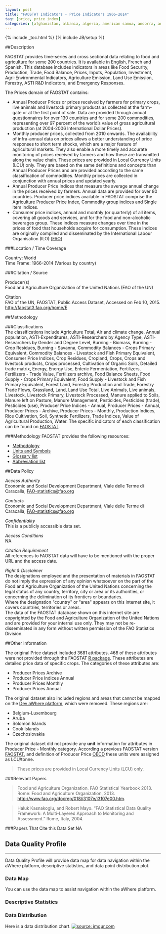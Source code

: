 ```yaml
---
layout: post
title: "FAOSTAT Indicators - Price Indicators 1966-2014"
tag: [price, price index]
categories: [afghanistan, albania, algeria, american samoa, andorra, angola, anguilla, antigua & barbuda, argentina, armenia, aruba, australia, austria, azerbaijan, the bahamas, bahrain, bangladesh, barbados, belarus, belgium, belize, benin, bermuda, bhutan, bolivia, bosnia & herzegovina, botswana, brazil, british virgin is., brunei, bulgaria, burkina faso, burundi, cape verde, cambodia, cameroon, canada, cayman is., central african republic, chad, chile, china, colombia, comoros, congo, cook is., costa rica, croatia, cuba, cyprus, czech republic, denmark, dominica, dominican republic, ecuador, egypt, el salvador, equatorial guinea, eritrea, estonia, ethiopia, faroe is., fiji, finland, france, french guiana, french polynesia, the gambia, georgia, germany, ghana, gibraltar, greece, greenland, grenada, guadeloupe, guam, guatemala, guinea, guinea-bissau, guyana, haiti, honduras, hong kong, hungary, iceland, india, indonesia, iran, iraq, ireland, isle of man, israel, italy, jamaica, japan, jersey, jordan, kazakhstan, kenya, kuwait, kyrgyzstan, laos, latvia, lebanon, lesotho, lithuania, luxembourg, macao, macedonia, madagascar, malawi, malaysia, maldives, mali, malta, martinique, mauritania, mauritius, mexico, mongolia, montenegro, morocco, mozambique, myanmar, namibia, nepal, netherlands, new zealand, nicaragua, niger, nigeria, niue, norfolk i., norway, oman, pakistan, panama, papua new guinea, paraguay, peru, philippines, poland, portugal, puerto rico, qatar, south korea, moldova, romania, russia, rwanda, samoa, san marino, sao tome & principe, saudi arabia, senegal, serbia, seychelles, sierra leone, singapore, slovakia, slovenia, south africa, spain, sri lanka, sudan, suriname, swaziland, sweden, switzerland, syria, taiwan, tajikistan, tanzania, thailand, timor leste, togo, tonga, trinidad & tobago, tunisia, turkey, turkmenistan, uganda, ukraine, united kingdom, united states, uruguay, vanuatu, venezuela, vietnam, west bank, yemen, zambia, zimbabwe]
---
```


{% include _toc.html %}
{% include JB/setup %}

##Description

FAOSTAT provides time-series and cross sectional  data relating to food and agriculture for some 200 countries. It is available in English, French and Spanish. This database includes indicators in areas like Food Security, Production, Trade, Food Balance, Prices, Inputs, Population, Investment, Agri-Environmental Indicators, Agriculture Emission, Land Use Emission, Forestry, ASTI R&D Indicators, and Emergency Responses.   

The Prices domain of FAOSTAT contains:  

- Annual Producer Prices or prices received by farmers for primary crops, live animals and livestock primary products as collected at the farm-gate or at the first point of sale. Data are provided through annual questionnaires for over 130 countries and for some 200 commodities, representing over 97 percent of the world’s value of gross agricultural production (at 2004-2006 International Dollar Prices).
- Monthly producer prices, collected from 2010 onwards. The availability of infra-annual data on prices allows a better understanding of price responses to short term shocks, which are a major feature of agricultural markets. They also enable a more timely and accurate monitoring of prices received by farmers and how these are transmitted along the value chain. These prices are provided in Local Currency Units (LCU) only. They are based on the same definitions and concepts than Annual Producer Prices and are provided according to the same classification of commodities. Monthly prices are collected in conjunction with annual prices and updated yearly.
- Annual Producer Price Indices that measure the average annual change in the prices received by farmers. Annual data are provided for over 80 countries. Producer price indices available in FAOSTAT comprise the Agriculture Producer Price Index, Commodity group indices and Single item indices.
- Consumer price indices, annual and monthly (or quarterly) of all items, covering all goods and services, and for the food and non-alcoholic beverages group. These indices measure changes over time in the prices of food that households acquire for consumption. These indices are originally compiled and disseminated by the International Labour Organisation (ILO).[[FAO][6]]   

###Location / Time Coverage

Country: World  
Time Frame: 1966-2014 (Various by country)  

###Citation / Source

Producer(s)   
Food and Agriculture Organization of the United Nations (FAO of the UN) 

Citation  
FAO of the UN, FAOSTAT, Public Access Dataset, Accessed on Feb 10, 2015. http://faostat3.fao.org/home/E

##Methodology

###Classifications    
The classifications include Agriculture Total, Air and climate change, Annual population, ASTI-Expenditures, ASTI-Researchers by Agency Type, ASTI-Researchers by Gender and Degree Level, Burning - Biomass, Burning - Crop Residues, Burning - Savanna, Commodity Balances - Crops Primary Equivalent, Commodity Balances - Livestock and Fish Primary Equivalent, Consumer Price Indices, Crop Residues, Cropland, Crops, Crops and livestock products, Crops processed, Cultivation of Organic Soils, Detailed trade matrix, Energy, Energy Use, Enteric Fermentation, Fertilizers, Fertilizers - Trade Value, Fertilizers archive, Food Balance Sheets, Food Supply - Crops Primary Equivalent, Food Supply - Livestock and Fish Primary Equivalent, Forest Land, Forestry Production and Trade, Forestry Trade Flows, Grassland, Land, Land Use Total, Live Animals, Live animals, Livestock, Livestock Primary, Livestock Processed, Manure applied to Soils, Manure left on Pasture, Manure Management, Pesticides, Pesticides (trade), Pesticides (use), Producer Price Indices - Annual, Producer Prices - Annual, Producer Prices - Archive, Producer Prices - Monthly, Production Indices, Rice Cultivation, Soil, Synthetic Fertilizers, Trade Indices, Value of Agricultural Production, Water. The specific indicators of each classification can be found on [FAOSTAT][1].

###Methodology
FAOSTAT provides the following resources:

- [Methodology][2] 
- [Units and Symbols][3]   
- [Glossary list][4]
- [Abbreviation list][5]

##Data Policy

*Access Authority*  
Economic and Social Development Department, Viale delle Terme di Caracalla, FAO-statistics@fao.org

*Contacts*  
Economic and Social Development Department, Viale delle Terme di Caracalla, FAO-statistics@fao.org

*Confidentiality*  
This is a publicly accessible data set.

*Access Conditions*  
NA 

*Citation Requirement*  
All references to FAOSTAT data will have to be mentioned with the proper URL and the access date.

*Right & Disclaimer*  
The designations employed and the presentation of materials in FAOSTAT do not imply the expression of any opinion whatsoever on the part of the Food and Agriculture Organization of the United Nations concerning the legal status of any country, territory, city or area or its authorities, or concerning the delimination of its frontiers or boundaries.  
Where the designation "country" or "area" appears on this internet site, it covers countries, territories or areas.  
The data of the FAOSTAT database shown on this internet site are copyrighted by the Food and Agriculture Organization of the United Nations and are provided for your internal use only. They may not be re-disseminated in any form without written permission of the FAO Statistics Division.  

##Other Information

The original Price dataset included 3681 attributes. 468 of these attributes were not provided through the FAOSTAT [R package][7]. These attributes are detailed price data of specific crops. The categories of these attributes are: 

- Producer Prices Archive
- Producer Price Indices Annual
- Producer Prices Monthly
- Producer Prices Annual


The original dataset also included regions and areas that cannot be mapped on the [Dev aWhere platform][8], which were removed. These regions are: 
  
- Belgium-Luxembourg
- Aruba
- Solomon Islands
- Cook Islands
- Czechoslovakia

The original dataset did not provide any **unit** information for attributes in Producer Price - Monthly category. According a previous FAOSTAT version [FAOSTAT][9], and definition of Producer Price [OECD][10] these units were assigned as LCU/tonne.  

> These prices are provided in Local Currency Units (LCU) only. 

###Relevant Papers

> Food and Agriculture Organization. FAO Statistical Yearbook 2013. Rome: Food and Agriculture Organization, 2013. http://www.fao.org/docrep/018/i3107e/i3107e00.htm.  

> Haluk Kasnakoglu, and Robert Mayo. “FAO Statistical Data Quality Framework: A Multi-Layered Approach to Monitoring and Assessment.” Rome, Italy, 2004.

###Papers That Cite this Data Set
NA

## Data Quality Profile
----
Data Quality Profile will provide data map for data navigation within the aWhere platform, descriptive statistics, and data point distribution plot. 

### Data Map
You can use the data map to assist navigation within the aWhere platform. 
<script src="https://gist.github.com/yizhexu/6c222458da46d42199eb.js"></script>

### Descriptive Statistics
<script src="https://gist.github.com/yizhexu/6f32d393a201532c7741.js"></script>

### Data Distribution
Here is a data distribution chart. 
<a href="http://imgur.com/ZjXRZ8O"><img src="http://i.imgur.com/ZjXRZ8O.jpg" title="source: imgur.com" /></a>



[1]: http://faostat3.fao.org/mes/classifications/E "Classifications" 
[2]: http://faostat3.fao.org/mes/methodology_list/E "Methods & Standards"
[3]: http://faostat3.fao.org/mes/units/E "Standard Units and Symbols used in FAOSTAT"
[4]: http://faostat3.fao.org/mes/glossary/E "Glossary List"
[5]: http://faostat3.fao.org/mes/abbreviations/E "Abbreviations List"
[6]: http://faostat3.fao.org/download/P/*/E "Price"
[7]: http://cran.r-project.org/web/packages/FAOSTAT/index.html "FAOSTAT: A complementary package to the FAOSTAT database and the Statistical Yearbook of the Food and Agricultural Organization of the United Nations"
[8]: http://apps.awhere.com/ "aWhere Platform"
[9]: http://faostat.fao.org/site/351/default.aspx "Price unit"
[10]: http://stats.oecd.org/glossary/detail.asp?ID=2144 "Producer Price"